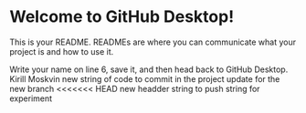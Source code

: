 # Welcome to GitHub Desktop!

This is your README. READMEs are where you can communicate what your project is and how to use it.

Write your name on line 6, save it, and then head back to GitHub Desktop.
Kirill Moskvin
new string of code to commit in the project
update for the new branch
<<<<<<< HEAD
new headder
string to push
string for experiment

